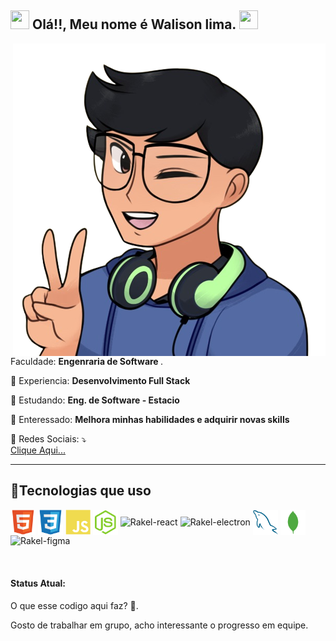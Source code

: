 <h2 align = "left"> <img src="https://ik.imagekit.io/dxszffuuh8/wave_tObQfF_Zn.gif" height="30" width="30"> 
  Olá!!, Meu nome é Walison lima. 
  <img src="https://ik.imagekit.io/dxszffuuh8/Pet-Github_-t0pUv0q3.gif" height="30" width="30"> </h2>
  
  <img src="./avatar.png" min-width="500" max-width="500" margin="10" width="500" align="right">
  
<p align = left> Faculdade: <strong> Engenraria de Software </strong>. </p>

<p align = "left"> 🚀 Experiencia: <strong> Desenvolvimento Full Stack </strong> </p>
<p align = "left"> 📝 Estudando: <strong> Eng. de Software - Estacio </strong> </p>
<p align = "left"> 📝 Enteressado: <strong> Melhora minhas habilidades e adquirir novas skills </strong> </p>

<p align="left">
  💬 Redes Sociais: ⤵️ <br/>
  <a href="https://beacons.ai/walisonls" target="_blank"> Clique Aqui...
  </a>
</p>

<div width="100%">

---

## 🧩Tecnologias que uso

<img
       title="html: Linguagem de marcação"
       align="center" alt="Rakel-HTML" margin="5" height="40" width="40" src="https://raw.githubusercontent.com/devicons/devicon/master/icons/html5/html5-original.svg">
<img
       title="css: Tecnologia de estilização"
       align="center" alt="Rakel-CSS" margin="5" height="40" width="40" src="https://raw.githubusercontent.com/devicons/devicon/master/icons/css3/css3-original.svg">
<img
       title="javascript: Linguagem de Programação"
       align="center" alt="Rakel-Js" margin="5" height="40" width="40" src="https://raw.githubusercontent.com/devicons/devicon/master/icons/javascript/javascript-plain.svg">
<img
       title="nodejs: software de código aberto para javascript"
       align="center" alt="Rakel-Nodejs" margin="5" height="40" width="40" src="https://raw.githubusercontent.com/devicons/devicon/master/icons/nodejs/nodejs-original.svg">
<img
       title="Vuejs: framework para desenvolvimento leve, simples e forte"
       align="center" alt="Rakel-react" margin="5" height="40" width="40" src="https://cdn.jsdelivr.net/gh/devicons/devicon/icons/react/react-original.svg" />
<img
       title="Electron: Usado para criação de Aplicativos Desktop"
       align="center" alt="Rakel-electron" margin="5" height="40" width="40" src="https://cdn.jsdelivr.net/gh/devicons/devicon/icons/electron/electron-original.svg" />
<img
       title="MySQL: Banco de dados relacional"
       align="center" alt="Rakel-mysql" margin="5" height="40" width="40" src="https://raw.githubusercontent.com/devicons/devicon/master/icons/mysql/mysql-plain.svg">
<img
       title="MongoDB: banco de dados não relacional"
       align="center" alt="Rakel-mongodb" margin="5" height="40" width="40" src="https://raw.githubusercontent.com/devicons/devicon/master/icons/mongodb/mongodb-plain.svg">
<img
       title="Figma: Ferramenta de Prototipagem"
       align="center" alt="Rakel-figma" margin="5" height="40" width="40" src="https://cdn.jsdelivr.net/gh/devicons/devicon/icons/figma/figma-original.svg" />

</div><br/>

#### Status Atual:

<p align = "left"> O que esse codigo aqui faz? 🤔.</p>
<p align = "left"> Gosto de trabalhar em grupo, acho interessante o progresso em equipe.</p>
